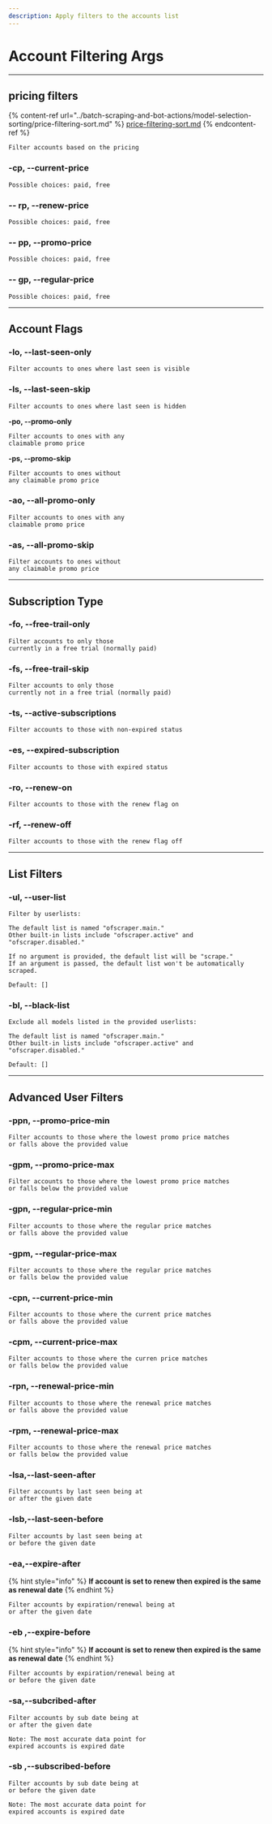 ```yaml
---
description: Apply filters to the accounts list
---
```


# Account Filtering Args

***

## pricing filters

{% content-ref url="../batch-scraping-and-bot-actions/model-selection-sorting/price-filtering-sort.md" %}
[price-filtering-sort.md](../batch-scraping-and-bot-actions/model-selection-sorting/price-filtering-sort.md)
{% endcontent-ref %}

```
Filter accounts based on the pricing 
```

### -cp, --current-price

```
Possible choices: paid, free
```

### _--_ **rp, --renew-price**

```
Possible choices: paid, free
```

### _--_ **pp, --promo-price**

```
Possible choices: paid, free
```

### **-- gp, --regular-price**

```
Possible choices: paid, free
```

***

## Account Flags

### **-lo, --last-seen-only**

```
Filter accounts to ones where last seen is visible
```

### **-ls, --last-seen-skip**

```
Filter accounts to ones where last seen is hidden
```

**-po, --promo-only**

```
Filter accounts to ones with any 
claimable promo price
```

**-ps, --promo-skip**

```
Filter accounts to ones without
any claimable promo price
```

### **-ao, --all-promo-only**

```
Filter accounts to ones with any 
claimable promo price
```

### **-as, --all-promo-skip**

```
Filter accounts to ones without
any claimable promo price
```



***

## Subscription Type

### **-fo, --free-trail-only**

```
Filter accounts to only those 
currently in a free trial (normally paid)
```

### **-fs, --free-trail-skip**

```
Filter accounts to only those 
currently not in a free trial (normally paid)
```

### **-ts, --active-subscriptions**

```
Filter accounts to those with non-expired status
```

### **-es, --expired-subscription**

```
Filter accounts to those with expired status
```

### **-ro, --renew-on**

```
Filter accounts to those with the renew flag on
```

### **-rf, --renew-off**

```
Filter accounts to those with the renew flag off
```



***

## List Filters

### -ul, --user-list

```
Filter by userlists:

The default list is named "ofscraper.main." 
Other built-in lists include "ofscraper.active" and "ofscraper.disabled."

If no argument is provided, the default list will be "scrape." 
If an argument is passed, the default list won't be automatically scraped.
```

```
Default: []
```

### -bl, --black-list

```
Exclude all models listed in the provided userlists:

The default list is named "ofscraper.main." 
Other built-in lists include "ofscraper.active" and "ofscraper.disabled."
```

```
Default: []
```



***

## Advanced User Filters

### -ppn, --promo-price-min

```
Filter accounts to those where the lowest promo price matches 
or falls above the provided value
```

### -gpm, --promo-price-max

```
Filter accounts to those where the lowest promo price matches 
or falls below the provided value
```

### -gpn, --regular-price-min

```
Filter accounts to those where the regular price matches 
or falls above the provided value
```

### -gpm, --regular-price-max

```
Filter accounts to those where the regular price matches 
or falls below the provided value
```

### -cpn, --current-price-min

```
Filter accounts to those where the current price matches 
or falls above the provided value
```

### -cpm, --current-price-max

```
Filter accounts to those where the curren price matches 
or falls below the provided value
```

### -rpn, --renewal-price-min

```
Filter accounts to those where the renewal price matches 
or falls above the provided value
```

### -rpm, --renewal-price-max

```
Filter accounts to those where the renewal price matches 
or falls below the provided value
```

### -lsa,--last-seen-after

```
Filter accounts by last seen being at 
or after the given date
```

### -lsb,--last-seen-before

```
Filter accounts by last seen being at 
or before the given date
```



### -ea,--expire-after

{% hint style="info" %}
**If account is set to renew then expired is the same as renewal date**
{% endhint %}

```
Filter accounts by expiration/renewal being at 
or after the given date
```

### -eb ,--expire-before

{% hint style="info" %}
**If account is set to renew then expired is the same as renewal date**
{% endhint %}

```
Filter accounts by expiration/renewal being at 
or before the given date
```

### -sa,--subcribed-after

```
Filter accounts by sub date being at 
or after the given date

Note: The most accurate data point for 
expired accounts is expired date
```

### -sb ,--subscribed-before

```
Filter accounts by sub date being at 
or before the given date

Note: The most accurate data point for 
expired accounts is expired date
```
